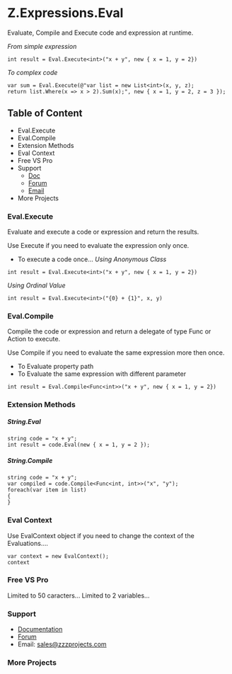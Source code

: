 # Z.Expressions.Eval
Evaluate, Compile and Execute code and expression at runtime.

*From simple expression*
```
int result = Eval.Execute<int>("x + y", new { x = 1, y = 2})
```
*To complex code*
```
var sum = Eval.Execute(@"var list = new List<int>(x, y, z);
return list.Where(x => x > 2).Sum(x);", new { x = 1, y = 2, z = 3 });
```
## Table of Content
- Eval.Execute
- Eval.Compile
- Extension Methods
- Eval Context
- Free VS Pro
- Support
  - [Doc](https://zzzprojects.uservoice.com/forums/327759-eval-expression-net)
  - [Forum](https://zzzprojects.uservoice.com/forums/327759-eval-expression-net)
  - [Email](sales@zzzprojects.com)
- More Projects

### Eval.Execute
Evaluate and execute a code or expression and return the results.

Use Execute if you need to evaluate the expression only once.
- To execute a code once...
*Using Anonymous Class*
```
int result = Eval.Execute<int>("x + y", new { x = 1, y = 2})
```

*Using Ordinal Value*
```
int result = Eval.Execute<int>("{0} + {1}", x, y)
```

### Eval.Compile
Compile the code or expression and return a delegate of type Func or Action to execute.

Use Compile if you need to evaluate the same expression more then once.
- To Evaluate property path
- To Evaluate the same expression with different parameter

```
int result = Eval.Compile<Func<int>>("x + y", new { x = 1, y = 2})
```

### Extension Methods

##### String.Eval
```
string code = "x + y";
int result = code.Eval(new { x = 1, y = 2 });
```

##### String.Compile
```
string code = "x + y";
var compiled = code.Compile<Func<int, int>>("x", "y");
foreach(var item in list)
{
}
```
### Eval Context
Use EvalContext object if you need to change the context of the Evaluations....
```
var context = new EvalContext();
context
```

### Free VS Pro
Limited to 50 caracters...
Limited to 2 variables...


### Support
- [Documentation](https://zzzprojects.uservoice.com/forums/327759-eval-expression-net)
- [Forum](https://zzzprojects.uservoice.com/forums/327759-eval-expression-net)
- Email: [sales@zzzprojects.com](sales@zzzprojects.com)

### More Projects

